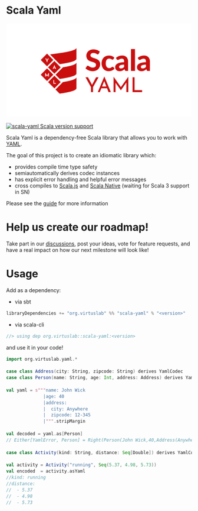 # Scala Yaml

![Example](./docs/_assets/Scala_YAML_red.svg)

[![scala-yaml Scala version support](https://index.scala-lang.org/virtuslab/scala-yaml/scala-yaml/latest-by-scala-version.svg?platform=jvm)](https://index.scala-lang.org/virtuslab/scala-yaml/scala-yaml)

Scala Yaml is a dependency-free Scala library that allows you to work with [YAML](https://yaml.org/spec/1.2.2/).  

The goal of this project is to create an idiomatic library which:
* provides compile time type safety
* semiautomatically derives codec instances
* has explicit error handling and helpful error messages
* cross compiles to [Scala.js](http://www.scala-js.org/) and [Scala Native](https://github.com/scala-native/scala-native) (waiting for Scala 3 support in SN)

Please see the [guide](https://virtuslab.github.io/scala-yaml/docs/) for more information

# Help us create our roadmap!
Take part in our [discussions](https://github.com/VirtusLab/scala-yaml/discussions), post your ideas, vote for feature requests, and have a real impact on how our next milestone will look like!

# Usage

Add as a dependency:

- via sbt
```scala
libraryDependencies += "org.virtuslab" %% "scala-yaml" % "<version>"
```
- via scala-cli
```scala
//> using dep org.virtuslab::scala-yaml:<version>
```

and use it in your code!

```scala sc:compile
import org.virtuslab.yaml.*

case class Address(city: String, zipcode: String) derives YamlCodec
case class Person(name: String, age: Int, address: Address) derives YamlCodec

val yaml = s"""name: John Wick
              |age: 40
              |address:
              |  city: Anywhere
              |  zipcode: 12-345
              |""".stripMargin

val decoded = yaml.as[Person]
// Either[YamlError, Person] = Right(Person(John Wick,40,Address(Anywhere,12-345)))

case class Activity(kind: String, distance: Seq[Double]) derives YamlCodec

val activity = Activity("running", Seq(5.37, 4.98, 5.73))
val encoded  = activity.asYaml
//kind: running
//distance: 
//  - 5.37
//  - 4.98
//  - 5.73
```
